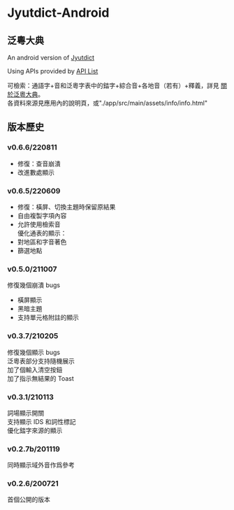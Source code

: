 # Jyutdict-Android  
## 泛粵大典   
An android version of [Jyutdict](https://www.jyutdict.org)  
  
Using APIs provided by [API List](https://www.jyutdict.org/api/)  
  
可檢索：通語字+音和泛粵字表中的錔字+綜合音+各地音（若有）+釋義，詳見 [關於泛粵大典](https://www.jyutdict.org/about)。  
各資料來源見應用內的說明頁，或"./app/src/main/assets/info/info.html"  
  
## 版本歷史 ##  
### v0.6.6/220811  
+ 修復：查音崩潰  
+ 改進數處顯示  
  
### v0.6.5/220609  
+ 修復：橫屏、切換主題時保留原結果  
+ 自由複製字項內容  
+ 允許使用檢索音  
優化通表的顯示：  
+ 對地區和字音著色  
+ 篩選地點  
  
### v0.5.0/211007  
修復幾個崩潰 bugs  
+ 橫屏顯示  
+ 黑暗主題  
+ 支持單元格附註的顯示  
  
### v0.3.7/210205  
修復幾個顯示 bugs  
泛粵表部分支持隨機展示  
加了個輸入清空按鈕  
加了指示無結果的 Toast  
  
### v0.3.1/210113  
詞場顯示開關  
支持顯示 IDS 和詞性標記  
優化錔字來源的顯示  
  
### v0.2.7b/201119  
同時顯示域外音作爲參考  
  
### v0.2.6/200721  
首個公開的版本  